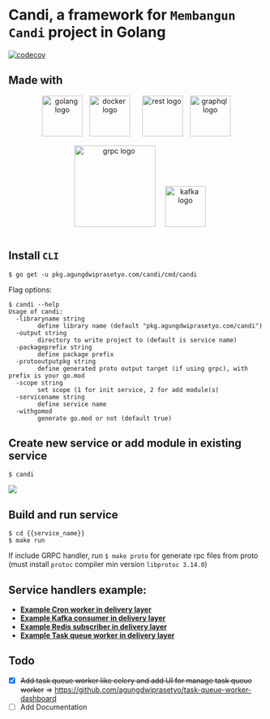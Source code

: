 # Candi, a framework for `Membangun Candi` project in Golang

[![codecov](https://codecov.io/gh/agungdwiprasetyo/candi/branch/master/graph/badge.svg)](https://codecov.io/gh/agungdwiprasetyo/candi)

## Made with
<p align="center">
  <img src="https://storage.googleapis.com/agungdp/static/logo/golang.png" width="80" alt="golang logo" />
  <img src="https://storage.googleapis.com/agungdp/static/logo/docker.png" width="80" hspace="10" alt="docker logo" />
  <img src="https://storage.googleapis.com/agungdp/static/logo/rest.png" width="80" hspace="10" alt="rest logo" />
  <img src="https://storage.googleapis.com/agungdp/static/logo/graphql.png" width="80" alt="graphql logo" />
  <img src="https://storage.googleapis.com/agungdp/static/logo/grpc.png" width="160" hspace="15" vspace="15" alt="grpc logo" />
  <img src="https://storage.googleapis.com/agungdp/static/logo/kafka.png" height="80" alt="kafka logo" />
</p>


## Install `CLI`
```
$ go get -u pkg.agungdwiprasetyo.com/candi/cmd/candi
```
Flag options:
```
$ candi --help
Usage of candi:
  -libraryname string
        define library name (default "pkg.agungdwiprasetyo.com/candi")
  -output string
        directory to write project to (default is service name)
  -packageprefix string
        define package prefix
  -protooutputpkg string
        define generated proto output target (if using grpc), with prefix is your go.mod
  -scope string
        set scope (1 for init service, 2 for add module(s)
  -servicename string
        define service name
  -withgomod
        generate go.mod or not (default true)
```


## Create new service or add module in existing service
```
$ candi
```
![](https://storage.googleapis.com/agungdp/static/candi/candi.gif)

## Build and run service
```
$ cd {{service_name}}
$ make run
```
If include GRPC handler, run `$ make proto` for generate rpc files from proto (must install `protoc` compiler min version `libprotoc 3.14.0`)


## Service handlers example:
* [**Example Cron worker in delivery layer**](https://github.com/agungdwiprasetyo/candi/tree/master/codebase/app/cron_worker)
* [**Example Kafka consumer in delivery layer**](https://github.com/agungdwiprasetyo/candi/tree/master/codebase/app/kafka_worker)
* [**Example Redis subscriber in delivery layer**](https://github.com/agungdwiprasetyo/candi/tree/master/codebase/app/redis_worker)
* [**Example Task queue worker in delivery layer**](https://github.com/agungdwiprasetyo/candi/tree/master/codebase/app/task_queue_worker)


## Todo
- [x] ~~Add task queue worker like celery and add UI for manage task queue worker~~ => https://github.com/agungdwiprasetyo/task-queue-worker-dashboard
- [ ] Add Documentation
